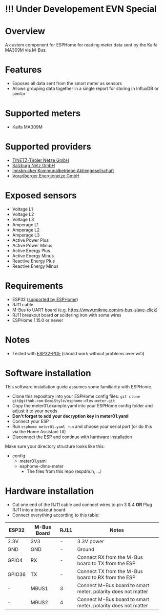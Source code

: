 # !!! Under Developement EVN Special


# Overview

A custom component for ESPHome for reading meter data sent by the Kaifa MA309M via M-Bus.

# Features

* Exposes all data sent from the smart meter as sensors
* Allows grouping data together in a single report for storing in InfluxDB or similar

# Supported meters

* Kaifa MA309M

# Supported providers

* [TINETZ-Tiroler Netze GmbH](https://www.tinetz.at)
* [Salzburg Netz GmbH](https://www.salzburgnetz.at)
* [Innsbrucker Kommunalbetriebe Aktiengesellschaft](https://www.ikb.at)
* [Vorarlberger Energienetze GmbH](https://www.vorarlbergnetz.at)

# Exposed sensors

* Voltage L1
* Voltage L2
* Voltage L3
* Amperage L1
* Amperage L2
* Amperage L3
* Active Power Plus
* Active Power Minus
* Active Energy Plus
* Active Energy Minus
* Reactive Energy Plus
* Reactive Energy Minus

# Requirements

* ESP32 ([supported by ESPHome](https://esphome.io/#devices))
* RJ11 cable
* M-Bus to UART board (e.g. https://www.mikroe.com/m-bus-slave-click)
* RJ11 breakout board **or** soldering iron with some wires
* ESPHome 1.15.0 or newer

# Notes

* Tested with [ESP32-POE](https://www.olimex.com/Products/IoT/ESP32/ESP32-POE/open-source-hardware) (should work without problems over wifi)

# Software installation

This software installation guide assumes some familiarity with ESPHome.

* Clone this repository into your ESPHome config files: `git clone git@github.com:DomiStyle/esphome-dlms-meter.git`
* Copy the meter01.example.yaml into your ESPHome config folder and adjust it to your needs
* **Don't forget to add your decryption key in meter01.yaml**
* Connect your ESP
* Run `esphome meter01.yaml run` and choose your serial port (or do this via the Home Assistant UI)
* Disconnect the ESP and continue with hardware installation

Make sure your directory structure looks like this:

* config
  * meter01.yaml
  * esphome-dlms-meter
    * The files from this repo (espdm.h, ...)

# Hardware installation

* Cut one end of the RJ11 cable and connect wires to pin 3 & 4 **OR** Plug RJ11 into a breakout board
* Connect everything according to this table:

| **ESP32** | **M-Bus Board**           | **RJ11** | **Notes** |
| --------- | ------------- | ---------------- | ----------- |
| 3.3V        | 3V3 | - | 3.3V power |
| GND      | GND | - | Ground |
| GPIO4       | RX    | - | Connect RX from the M-Bus board to TX from the ESP |
| GPIO36    | TX    | - | Connect TX from the M-Bus board to RX from the ESP |
| -    | MBUS1    | 3 | Connect M-Bus board to smart meter, polarity does not matter |
| -    | MBUS2    | 4 | Connect M-Bus board to smart meter, polarity does not matter |
